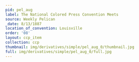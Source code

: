 ```yaml
---
pid: pel_aug
label: The National Colored Press Convention Meets
source: Weekly Pelican
_date: 8/13/1887
location_of_convention: Louisville
order: '08'
layout: ccp_item
collection: ccp
thumbnail: img/derivatives/simple/pel_aug_0/thumbnail.jpg
full: img/derivatives/simple/pel_aug_0/full.jpg
---
```

